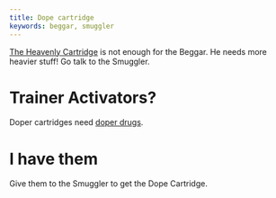 ```yaml
---
title: Dope cartridge
keywords: beggar, smuggler
---
```


[The Heavenly Cartridge](045-cartridge.md) is not enough for the Beggar. He needs more heavier stuff! Go talk to the Smuggler.

# Trainer Activators?
Doper cartridges need [doper drugs](060-traceactivators.md).

# I have them
Give them to the Smuggler to get the Dope Cartridge.
